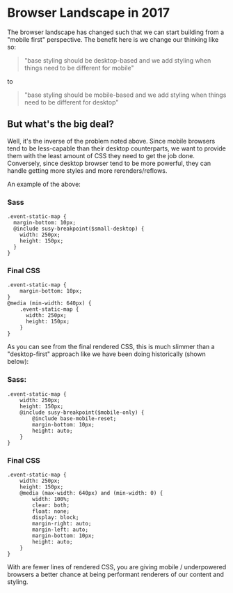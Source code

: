 # Browser Landscape in 2017

The browser landscape has changed such that we can start building from a "mobile first" perspective. The benefit here is we change our thinking like so:
> "base styling should be desktop-based and we add styling when things need to be different for mobile"

to

> "base styling should be mobile-based and we add styling when things need to be different for desktop"

## But what's the big deal?
Well, it's the inverse of the problem noted above. Since mobile browsers tend to be less-capable than their desktop counterparts, we want to provide them with the least amount of CSS they need to get the job done. Conversely, since desktop browser tend to be more powerful, they can handle getting more styles and more rerenders/reflows.

An example of the above:

### Sass
```
.event-static-map {
  margin-bottom: 10px;
  @include susy-breakpoint($small-desktop) {
    width: 250px;
    height: 150px;
  }
}
```

### Final CSS
```
.event-static-map {
    margin-bottom: 10px;
}
@media (min-width: 640px) {
    .event-static-map {
      width: 250px;
      height: 150px;
    }
}
```

As you can see from the final rendered CSS, this is much slimmer than a "desktop-first" approach like we have been doing historically (shown below):


### Sass:
```
.event-static-map {
    width: 250px;
    height: 150px;
    @include susy-breakpoint($mobile-only) {
        @include base-mobile-reset;
        margin-bottom: 10px;
        height: auto;
    }
}
```

### Final CSS
```
.event-static-map {
    width: 250px;
    height: 150px;
    @media (max-width: 640px) and (min-width: 0) {
        width: 100%;
        clear: both;
        float: none;
        display: block;
        margin-right: auto;
        margin-left: auto;
        margin-bottom: 10px;
        height: auto;
    }
}
```

With are fewer lines of rendered CSS, you are giving mobile / underpowered browsers a better chance at being performant renderers of our content and styling.